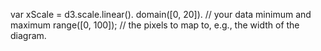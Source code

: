 var xScale = d3.scale.linear().
  domain([0, 20]). // your data minimum and maximum
  range([0, 100]); // the pixels to map to, e.g., the width of the diagram.
        
